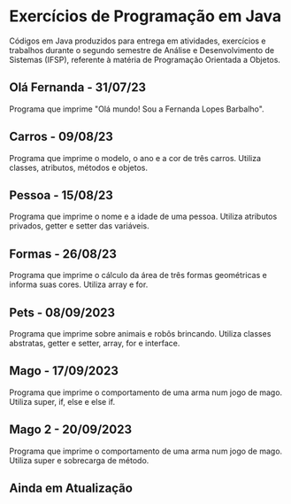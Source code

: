 # Exercícios de Programação em Java
Códigos em Java produzidos para entrega em atividades, exercícios e trabalhos durante o segundo semestre de Análise e Desenvolvimento de Sistemas (IFSP), referente à matéria de Programação Orientada a Objetos.

## Olá Fernanda - 31/07/23
Programa que imprime "Olá mundo! Sou a Fernanda Lopes Barbalho".

## Carros - 09/08/23
Programa que imprime o modelo, o ano e a cor de três carros. Utiliza classes, atributos, métodos e objetos.

## Pessoa - 15/08/23
Programa que imprime o nome e a idade de uma pessoa. Utiliza atributos privados, getter e setter das variáveis.

## Formas - 26/08/23
Programa que imprime o cálculo da área de três formas geométricas e informa suas cores. Utiliza array e for.

## Pets - 08/09/2023
Programa que imprime sobre animais e robôs brincando. Utiliza classes abstratas, getter e setter, array, for e interface.

## Mago - 17/09/2023
Programa que imprime o comportamento de uma arma num jogo de mago. Utiliza super, if, else e else if.

## Mago 2 - 20/09/2023
Programa que imprime o comportamento de uma arma num jogo de mago. Utiliza super e sobrecarga de método.

## Ainda em Atualização

